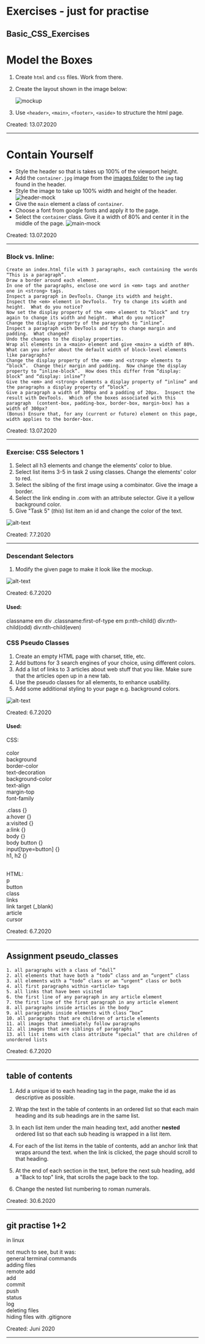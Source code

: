 # Exercises - just for practise

## Basic_CSS_Exercises

# Model the Boxes

1. Create `html` and `css` files. Work from there.

2.  Create the layout shown in the image below:
   
    ![mockup](/Exercises/UIB-boxelmodel-modellingboxes/mockup.png)


3.  Use `<header>`, `<main>`, `<footer>`, `<aside>` to structure the html page.

Created: 13.07.2020

<hr>

# Contain Yourself

* Style the header so that is takes up 100% of the viewport height. 
* Add the `container.jpg` image from the [images folder](/Exercises/UIB-boxmodel-containing/images/) to the `img` tag found in the header.
* Style the image to take up 100% width and height of the header. 
![header-mock](/Exercises/UIB-boxmodel-containing/images/header.png)
* Give the `main` element a class of `container`. 
* Choose a font from google fonts and apply it to the page.
* Select the `container` class. Give it a width of 80% and center it in the middle of the page.
![main-mock](/Exercises/UIB-boxmodel-containing/images/main.png)


Created: 13.07.2020

<hr>

### Block vs. Inline:

    Create an index.html file with 3 paragraphs, each containing the words “This is a paragraph”.
    Draw a border around each element.
    In one of the paragraphs, enclose one word in <em> tags and another one in <strong> tags.
    Inspect a paragraph in DevTools. Change its width and height.
    Inspect the <em> element in DevTools.  Try to change its width and height.  What do you notice?
    Now set the display property of the <em> element to “block” and try again to change its width and height.  What do you notice?
    Change the display property of the paragraphs to “inline”.
    Inspect a paragraph with DevTools and try to change margin and padding.  What changed?
    Undo the changes to the display properties.
    Wrap all elements in a <main> element and give <main> a width of 80%.
    What can you infer about the default width of block-level elements like paragraphs?
    Change the display property of the <em> and <strong> elements to “block”.  Change their margin and padding.  Now change the display property to “inline-block”.  How does this differ from “display: block” and “display: inline”?
    Give the <em> and <strong> elements a display property of “inline” and the paragraphs a display property of “block”.
    Give a paragraph a width of 300px and a padding of 20px.  Inspect the result with DevTools.  Which of the boxes associated with this paragraph  (content-box, padding-box, border-box, margin-box) has a width of 300px?
    (Bonus) Ensure that, for any (current or future) element on this page, width applies to the border-box.

Created: 13.07.2020

<hr>

### Exercise: CSS Selectors 1

1. Select all h3 elements and change the elements' color to blue.
2. Select list items 3-5 in task 2 using classes. Change the elements' color to red.
3. Select the sibling of the first image using a combinator. Give the image a border.
4. Select the link ending in .com with an attribute selector. Give it a yellow background color.
5. Give "Task 5" (_this_) list item an id and change the color of the text.

![alt-text](/Exercises/css_selectors_1/image/reference-image.png "Reference Image")


Created: 7.7.2020

<hr>

### Descendant Selectors

1. Modify the given page to make it look like the mockup.

![alt-text](/Exercises/descendant-selectors/mockup.png "Reference Image")

Created: 6.7.2020

#### Used:

classname em
div .classname:first-of-type em
p:nth-child()
div:nth-child(odd)
div:nth-child(even)


### CSS Pseudo Classes

1.  Create an empty HTML page with charset, title, etc.
2.  Add buttons for 3 search engines of your choice, using different colors.
3.  Add a list of links to 3 articles about web stuff that you like. Make sure that the articles open up in a new tab.
4.  Use the pseudo classes for all elements, to enhance usability.
5.  Add some additional styling to your page e.g. background colors.

![alt-text](/Exercises/css_pseudo_classes/image/reference-image.png "Reference Image")

Created: 6.7.2020

#### Used:

CSS:<br>
<br>
color<br>
background<br>
border-color<br>
text-decoration<br>
background-color<br>
text-align<br>
margin-top<br>
font-family<br>

.class {}<br>
a:hover {}<br>
a:visited {}<br>
a:link {}<br>
body {}<br>
body button {}<br>
input[tpye=button] {}<br>
h1, h2 {} 

<br>
HTML:<br>
p<br>
button<br>
class<br>
links<br>
link target (_blank)<br>
article<br>
cursor

Created: 6.7.2020

<hr>

## Assignment pseudo_classes 

    1. all paragraphs with a class of “dull” 
    2. all elements that have both a “todo” class and an “urgent” class
    3. all elements with a “todo” class or an “urgent” class or both
    4. all first paragraphs within <article> tags
    5. all links that have been visited
    6. the first line of any paragraph in any article element
    7. the first line of the first paragraph in any article element
    8. all paragraphs inside articles in the body
    9. all paragraphs inside elements with class “box”
    10. all paragraphs that are children of article elements
    11. all images that immediately follow paragraphs
    12. all images that are siblings of paragraphs
    13. all list items with class attribute “special” that are children of unordered lists

Created: 6.7.2020


<hr>

## table of contents

1. Add a unique id to each heading tag in the page, make the id as descriptive as possible.

2. Wrap the text in the table of contents in an ordered list so that each main heading and its sub headings are in the same list.

3. In each list item under the main heading text, add another **nested** ordered list so that each sub heading is wrapped in a list item.

4. For each of the list items in the table of contents, add an anchor link that wraps around the text. when the link is clicked, the page should scroll to that heading.

5. At the end of each section in the text, before the next sub heading, add a "Back to top" link, that scrolls the page back to the top.

6. Change the nested list numbering to roman numerals.

Created: 30.6.2020

<hr>

## git practise 1+2 

in linux

not much to see, but it was: <br>
general terminal commands<br>
adding files<br>
remote add<br>
add<br>
commit<br>
push<br>
status<br>
log<br>
deleting files<br>
hiding files with .gitignore

Created: Juni 2020

<hr>
